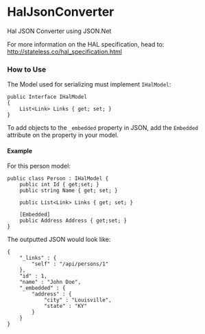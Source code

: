 HalJsonConverter
================

Hal JSON Converter using JSON.Net

For more information on the HAL specification, head to:
http://stateless.co/hal_specification.html

### How to Use

The Model used for serializing must implement `IHalModel`: 

    public Interface IHalModel
    {
        List<Link> Links { get; set; }
    }

To add objects to the `_embedded` property in JSON, add the `Embedded` attribute on the property in your model.

#### Example

For this person model:

    public class Person : IHalModel {
        public int Id { get;set; }
        public string Name { get; set; }

        public List<Link> Links { get; set; }

        [Embedded]
        public Address Address { get;set; }
    }

The outputted JSON would look like:

    {
        "_links" : {
            "self" : "/api/persons/1"
        },
		"id" : 1,
		"name" : "John Doe",
		"_embedded" : {
			"address" : {
				"city" : "Louisville",
				"state" : "KY"
			}
		}
	}
   

